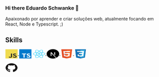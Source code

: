 ### Hi there Eduardo Schwanke 👋

<!--
**EduardoSchwanke/EduardoSchwanke** is a ✨ _special_ ✨ repository because its `README.md` (this file) appears on your GitHub profile.

Here are some ideas to get you started:

- 🔭 I’m currently working on ...
- 🌱 I’m currently learning ...
- 👯 I’m looking to collaborate on ...
- 🤔 I’m looking for help with ...
- 💬 Ask me about ...
- 📫 How to reach me: ...
- 😄 Pronouns: ...
- ⚡ Fun fact: ...
-->

Apaixonado por aprender e criar soluções web, atualmente focando em React, Node e Typescript. ;)

## Skills
<a href="https://developer.mozilla.org/en-US/docs/Web/JavaScript" rel="nofollow"> <img align="center" alt="Javascript icon" height="30" width="40" src="https://github.com/devicons/devicon/raw/master/icons/javascript/javascript-original.svg" style="max-width: 100%;"> </a>
<img align="center" alt="Typescript icon" height="30" width="40" src="https://github.com/devicons/devicon/raw/master/icons/typescript/typescript-original.svg" style="max-width: 100%;">
<a href="https://pt-br.reactjs.org" rel="nofollow"> <img align="center" alt="React icon" height="30" width="40" src="https://github.com/devicons/devicon/raw/master/icons/react/react-original.svg" style="max-width: 100%;"> </a>
<a href="https://nextjs.org/" rel="nofollow"> <img align="center" alt="NextJS icon" height="30" width="40" src="https://github.com/devicons/devicon/raw/master/icons/nextjs/nextjs-original.svg" style="max-width: 100%;"> </a>
<a href="https://developer.mozilla.org/en-US/docs/Web/HTML" rel="nofollow"> <img align="center" alt="HTML5 icon" height="30" width="40" src="https://github.com/devicons/devicon/raw/master/icons/html5/html5-original.svg" style="max-width: 100%;"> </a>
<a href="https://developer.mozilla.org/en-US/docs/Web/CSS" rel="nofollow"> <img align="center" alt="CSS3 icon" height="30" width="40" src="https://github.com/devicons/devicon/raw/master/icons/css3/css3-original.svg" style="max-width: 100%;"> </a>

<img align="center" alt="GitHub icon" height="30" width="40" src="https://github.com/devicons/devicon/raw/master/icons/github/github-original.svg" style="max-width: 100%;">
